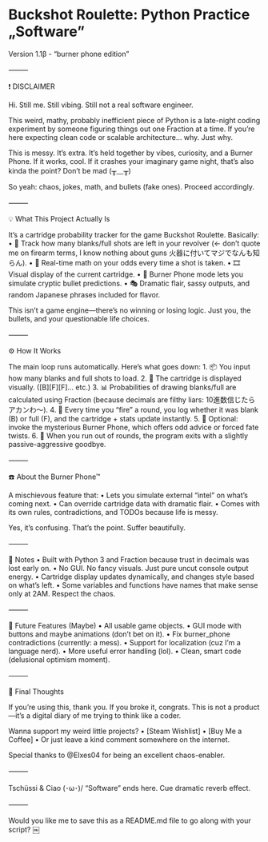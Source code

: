 

# Buckshot Roulette: Python Practice „Software”

Version 1.1β - “burner phone edition”

⸻

❗ DISCLAIMER

Hi. Still me. Still vibing. Still not a real software engineer.

This weird, mathy, probably inefficient piece of Python is a late-night coding experiment by someone figuring things out one Fraction at a time. If you’re here expecting clean code or scalable architecture… why. Just why.

This is messy. It’s extra. It’s held together by vibes, curiosity, and a Burner Phone. If it works, cool. If it crashes your imaginary game night, that’s also kinda the point? Don’t be mad (╥﹏╥)

So yeah: chaos, jokes, math, and bullets (fake ones). Proceed accordingly.

⸻

💡 What This Project Actually Is

It’s a cartridge probability tracker for the game Buckshot Roulette.
Basically:
	•	🎯 Track how many blanks/full shots are left in your revolver (← don’t quote me on firearm terms, I know nothing about guns 火器に付いてマジでなんも知らん).
	•	🧮 Real-time math on your odds every time a shot is taken.
	•	🎞️ Visual display of the current cartridge.
	•	🔮 Burner Phone mode lets you simulate cryptic bullet predictions.
	•	🎭 Dramatic flair, sassy outputs, and random Japanese phrases included for flavor.

This isn’t a game engine—there’s no winning or losing logic. Just you, the bullets, and your questionable life choices.

⸻

⚙️ How It Works

The main loop runs automatically. Here’s what goes down:
	1.	📦 You input how many blanks and full shots to load.
	2.	🎨 The cartridge is displayed visually. ([B][F][F]… etc.)
	3.	📊 Probabilities of drawing blanks/full are calculated using Fraction (because decimals are filthy liars: 10進数信じたらアカンわ〜).
	4.	🔫 Every time you “fire” a round, you log whether it was blank (B) or full (F), and the cartridge + stats update instantly.
	5.	📱 Optional: invoke the mysterious Burner Phone, which offers odd advice or forced fate twists.
	6.	🚪 When you run out of rounds, the program exits with a slightly passive-aggressive goodbye.

⸻

☎️ About the Burner Phone™

A mischievous feature that:
	•	Lets you simulate external “intel” on what’s coming next.
	•	Can override cartridge data with dramatic flair.
	•	Comes with its own rules, contradictions, and TODOs because life is messy.

Yes, it’s confusing. That’s the point. Suffer beautifully.

⸻

📓 Notes
	•	Built with Python 3 and Fraction because trust in decimals was lost early on.
	•	No GUI. No fancy visuals. Just pure uncut console output energy.
	•	Cartridge display updates dynamically, and changes style based on what’s left.
	•	Some variables and functions have names that make sense only at 2AM. Respect the chaos.

⸻

🧪 Future Features (Maybe)
	•	All usable game objects.
	•	GUI mode with buttons and maybe animations (don’t bet on it).
	•	Fix burner_phone contradictions (currently: a mess).
	•	Support for localization (cuz I’m a language nerd).
	•	More useful error handling (lol).
	•	Clean, smart code (delusional optimism moment).

⸻

🎤 Final Thoughts

If you’re using this, thank you. If you broke it, congrats.
This is not a product—it’s a digital diary of me trying to think like a coder.

Wanna support my weird little projects?
	•	[Steam Wishlist]
	•	[Buy Me a Coffee]
	•	Or just leave a kind comment somewhere on the internet.

Special thanks to @Elxes04 for being an excellent chaos-enabler.

⸻

Tschüssi & Ciao (･ω･)/
“Software” ends here.
Cue dramatic reverb effect.

⸻

Would you like me to save this as a README.md file to go along with your script? ￼
